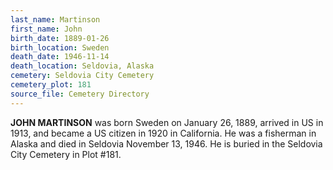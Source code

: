 ```yaml
---
last_name: Martinson
first_name: John
birth_date: 1889-01-26
birth_location: Sweden
death_date: 1946-11-14
death_location: Seldovia, Alaska
cemetery: Seldovia City Cemetery
cemetery_plot: 181
source_file: Cemetery Directory
---
```

**JOHN MARTINSON** was born Sweden on January 26, 1889, arrived in US in 1913, and became a US citizen in 1920 in California.  He was a fisherman in Alaska and died in Seldovia November 13, 1946.  He is buried in the Seldovia City Cemetery in Plot #181. 

